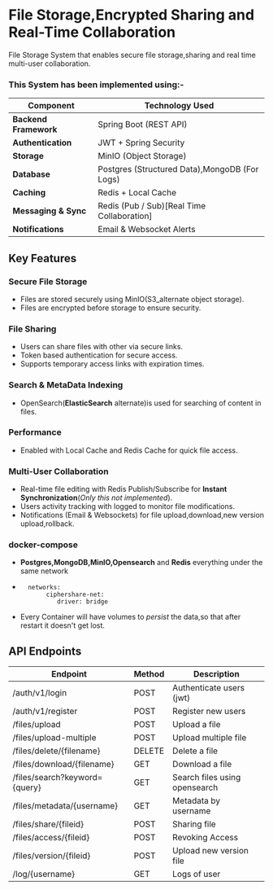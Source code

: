 # File Storage,Encrypted Sharing and Real-Time Collaboration

File Storage System that enables secure file storage,sharing and real time multi-user collaboration.
### This System has been implemented using:-

| **Component**         | **Technology Used**                          |
|-----------------------|----------------------------------------------|
| **Backend Framework** | Spring Boot (REST API)                       |
| **Authentication**    | JWT + Spring Security                        |
| **Storage**           | MinIO (Object Storage)                       |
| **Database**          | Postgres (Structured Data),MongoDB (For Logs)|
| **Caching**           | Redis + Local Cache                          |
| **Messaging & Sync**  | Redis (Pub / Sub)[Real Time Collaboration]   |
| **Notifications**     | Email & Websocket Alerts                     |



## Key Features

### Secure File Storage

- Files are stored securely using MinIO(S3_alternate object storage).
- Files are encrypted before storage to ensure security.

### File Sharing

- Users can share files with other via secure links.
- Token based authentication for secure access.
- Supports temporary access links with expiration times.

### Search & MetaData Indexing

- OpenSearch(**ElasticSearch** alternate)is used for searching of content in files.

### Performance

- Enabled with Local Cache and Redis Cache for quick file access.

### Multi-User Collaboration

- Real-time file editing with Redis Publish/Subscribe for **Instant Synchronization**(*Only this not implemented*).
- Users activity tracking with logged to monitor file modifications.
- Notifications (Email & Websockets) for file upload,download,new version upload,rollback.


### docker-compose

- **Postgres,MongoDB,MinIO,Opensearch** and **Redis** everything under the same network
- ```
    networks:
         ciphershare-net:
            driver: bridge
- Every Container will have volumes to *persist* the data,so that after restart it doesn't get lost.

## API Endpoints

| **Endpoint**                     | **Method** | **Description**               |
|----------------------------------|------------|-------------------------------|
| /auth/v1/login               |    POST    | Authenticate users (jwt)      |
| /auth/v1/register            |    POST    | Register new users            |
| /files/upload                |    POST    | Upload a file                 |
| /files/upload-multiple       |    POST    | Upload multiple file          |
| /files/delete/{filename}     |    DELETE  | Delete a file                 |
| /files/download/{filename}   |    GET     | Download a file               |
| /files/search?keyword={query}|    GET     | Search files using opensearch |
| /files/metadata/{username}   |    GET     | Metadata by username          |
| /files/share/{fileid}        |    POST    | Sharing file
| /files/access/{fileid}       |    POST    | Revoking Access               |
| /files/version/{fileid}      |    POST    | Upload new version file       |
| /log/{username}              |    GET     | Logs of user                  |
